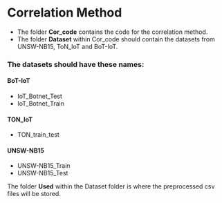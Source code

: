 # Correlation Method

* The folder **Cor_code** contains the code for the correlation method.
* The folder **Dataset** within Cor_code should contain the datasets from UNSW-NB15, ToN_IoT and BoT-IoT.
### The datasets should have these names:
  #### BoT-IoT
  - IoT_Botnet_Test
  - IoT_Botnet_Train
  #### TON_IoT  
  - TON_train_test
  #### UNSW-NB15
  - UNSW-NB15_Train
  - UNSW-NB15_Test

The folder **Used** within the Dataset folder is where the preprocessed csv files will be stored.
